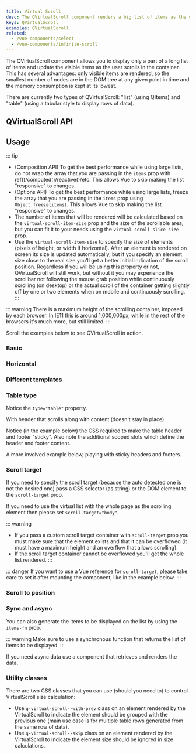 ```yaml
---
title: Virtual Scroll
desc: The QVirtualScroll component renders a big list of items as the user scrolls in the container, keeping DOM tree clean and eating the lowest amount of memory possible.
keys: QVirtualScroll
examples: QVirtualScroll
related:
  - /vue-components/select
  - /vue-components/infinite-scroll
---
```


The QVirtualScroll component allows you to display only a part of a long list of items and update the visible items as the user scrolls in the container. This has several advantages: only visible items are rendered, so the smallest number of nodes are in the DOM tree at any given point in time and the memory consumption is kept at its lowest.

There are currently two types of QVirtualScroll: "list" (using QItems) and "table" (using a tabular style to display rows of data).

## QVirtualScroll API

<doc-api file="QVirtualScroll" />

## Usage

::: tip
* (Composition API) To get the best performance while using large lists, do not wrap the array that you are passing in the `items` prop with ref()/computed()/reactive()/etc. This allows Vue to skip making the list "responsive" to changes.
* (Options API) To get the best performance while using large lists, freeze the array that you are passing in the `items` prop using `Object.freeze(items)`. This allows Vue to skip making the list "responsive" to changes.
* The number of items that will be rendered will be calculated based on the `virtual-scroll-item-size` prop and the size of the scrollable area, but you can fit it to your needs using the `virtual-scroll-slice-size` prop.
* Use the `virtual-scroll-item-size` to specify the size of elements (pixels of height, or width if horizontal). After an element is rendered on screen its size is updated automatically, but if you specify an element size close to the real size you'll get a better initial indication of the scroll position. Regardless if you will be using this property or not, QVirtualScroll will still work, but without it you may experience the scrollbar not following the mouse grab position while continuously scrolling (on desktop) or the actual scroll of the container getting slightly off by one or two elements when on mobile and continuously scrolling.
:::

::: warning
There is a maximum height of the scrolling container, imposed by each browser. In IE11 this is around 1,000,000px, while in the rest of the browsers it's much more, but still limited.
:::

Scroll the examples below to see QVirtualScroll in action.

### Basic

<doc-example title="Basic" file="Basic" />

### Horizontal

<doc-example title="Horizontal" file="BasicHorizontal" />

### Different templates

<doc-example title="Different templates for items" file="VariousContent" />

<doc-example title="Different templates for horizontal items" file="VariousContentHorizontal" />

### Table type

Notice the `type="table"` property.

<doc-example title="Basic table" file="TableBasic" />


With header that scrolls along with content (doesn't stay in place).

<doc-example title="Table with scrolling header/footer" file="TableBasicHeader" />

Notice (in the example below) the CSS required to make the table header and footer "sticky". Also note the additional scoped slots which define the header and footer content.

<doc-example title="Sticky headers table" file="TableSticky" />

A more involved example below, playing with sticky headers and footers.

<doc-example title="Playing with sticky headers" file="TableSticky2" />

### Scroll target

If you need to specify the scroll target (because the auto detected one is not the desired one) pass a CSS selector (as string) or the DOM element to the `scroll-target` prop.

If you need to use the virtual list with the whole page as the scrolling element then please set  `scroll-target="body"`.

::: warning
* If you pass a custom scroll target container with `scroll-target` prop you must make sure that the element exists and that it can be overflowed (it must have a maximum height and an overflow that allows scrolling).
* If the scroll target container cannot be overflowed you'll get the whole list rendered.
:::

::: danger
If you want to use a Vue reference for `scroll-target`, please take care to set it after mounting the component, like in the example below.
:::

<doc-example title="Custom scroll target by id" file="ScrollTargetId" />

<doc-example title="Custom scroll target by ref" file="ScrollTargetRef" />

<doc-example title="Using QScrollArea" file="ScrollArea" />

### Scroll to position

<doc-example title="Scroll to position" file="ScrollTo" />

### Sync and async

You can also generate the items to be displayed on the list by using the `items-fn` prop.

::: warning
Make sure to use a synchronous function that returns the list of items to be displayed.
:::

If you need async data use a component that retrieves and renders the data.

<doc-example title="Generate items on the fly" file="GenerateItems" />

### Utility classes

There are two CSS classes that you can use (should you need to) to control VirtualScroll size calculation:
* Use `q-virtual-scroll--with-prev` class on an element rendered by the VirtualScroll to indicate the element should be grouped with the previous one (main use case is for multiple table rows generated from the same row of data).
* Use `q-virtual-scroll--skip` class on an element rendered by the VirtualScroll to indicate the element size should be ignored in size calculations.

<doc-example title="Virtual scroll with multiple rows for a data row" file="VirtscrollMultipleRows" />

<doc-example title="Virtual scroll with expansion model" file="VirtscrollExpandedRow" />
